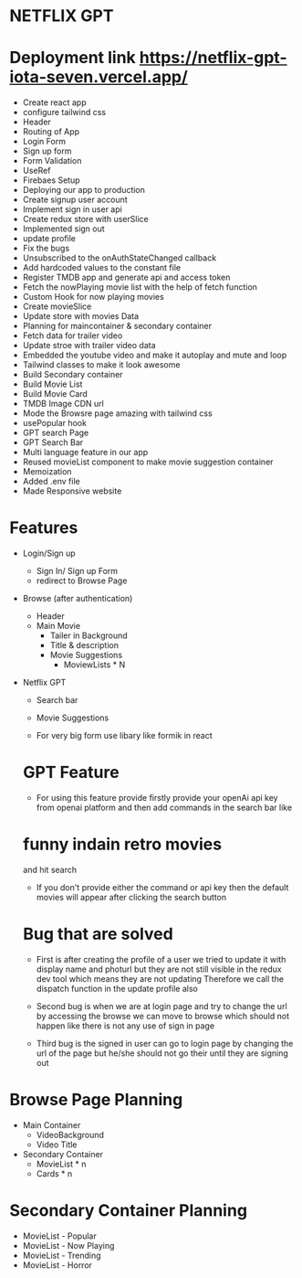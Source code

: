# NETFLIX GPT
# Deployment link https://netflix-gpt-iota-seven.vercel.app/
- Create react app
- configure tailwind css
- Header
- Routing of App
- Login Form
- Sign up form
- Form Validation
- UseRef
- Firebaes Setup
- Deploying our app to production
- Create signup user account
- Implement sign in user api
- Create redux store with userSlice
- Implemented sign out
- update profile
- Fix the bugs
- Unsubscribed to the onAuthStateChanged callback
- Add hardcoded values to the constant file
- Register TMDB app and generate api and access token
- Fetch the nowPlaying movie list with the help of fetch function
- Custom Hook for now playing movies
- Create movieSlice
- Update store with movies Data
- Planning for maincontainer & secondary container
- Fetch data for trailer video
- Update stroe with trailer video data
- Embedded the youtube video and make it autoplay and mute and loop
- Tailwind classes to make it look awesome
- Build Secondary container
- Build Movie List
- Build Movie Card
- TMDB Image CDN url
- Mode the Browsre page amazing with tailwind css
- usePopular hook
- GPT search Page
- GPT Search Bar
- Multi language feature in our app
- Reused movieList component to make movie suggestion container
- Memoization
- Added .env file
- Made Responsive website

# Features

- Login/Sign up
  - Sign In/ Sign up Form
  - redirect to Browse Page
- Browse (after authentication)
  - Header
  - Main Movie
    - Tailer in Background
    - Title & description
    - Movie Suggestions
      - MoviewLists \* N
- Netflix GPT

  - Search bar
  - Movie Suggestions

  - For very big form use libary like formik in react

  # GPT Feature

  - For using this feature provide firstly provide your openAi api key from openai platform
    and then add commands in the search bar like

  # funny indain retro movies

  and hit search

  - If you don't provide either the command or api key then the default movies will appear after clicking the search button

  # Bug that are solved

  - First is after creating the profile of a user we tried to update it with display name and photurl
    but they are not still visible in the redux dev tool which means they are not updating
    Therefore we call the dispatch function in the update profile also

  - Second bug is when we are at login page and try to change the url by accessing the browse we can move to browse which should not happen like there is not any use of sign in page

  - Third bug is the signed in user can go to login page by changing the url of the page
    but he/she should not go their until they are signing out

# Browse Page Planning

- Main Container
  - VideoBackground
  - Video Title
- Secondary Container
  - MovieList \* n
  - Cards \* n

# Secondary Container Planning

- MovieList - Popular
- MovieList - Now Playing
- MovieList - Trending
- MovieList - Horror
